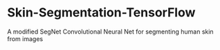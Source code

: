 # Skin-Segmentation-TensorFlow
A modified SegNet Convolutional Neural Net for segmenting human skin from images 
